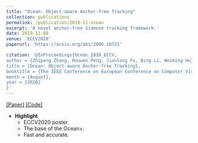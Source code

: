 ```yaml
---
title: "Ocean: Object-aware Anchor-free Tracking"
collection: publications
permalink: /publication/2019-11-ocean
excerpt: 'A novel anchor-free Siamese tracking framework.'
date: 2019-11-08
venue: 'ECCV2020'
paperurl: 'https://arxiv.org/abs/2006.10721'

citation: '@InProceedings{Ocean_2020_ECCV,
author = {Zhipeng Zhang, Houwen Peng, Jianlong Fu, Bing Li, Weiming Hu},
title = {Ocean: Object-aware Anchor-free Tracking},
booktitle = {The IEEE Conference on European Conference on Computer Vision (ECCV)},
month = {August},
year = {2020}
}'
---
```


[[Paper]](https://arxiv.org/abs/2006.10721) [[Code]](https://github.com/researchmm/TracKit)

- **Highlight**
	- ECCV2020 poster.
    - The base of the Ocean+.
    - Fast and accurate.

